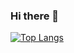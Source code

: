 ### Hi there 👋

[![Top Langs](https://github-readme-stats.vercel.app/api/top-langs/?username=jogilsang&langs_count=10&layout=compact)](https://github.com/jogilsang/jogilsang)

<!--
**jogilsang/jogilsang** is a ✨ _special_ ✨ repository because its `README.md` (this file) appears on your GitHub profile.

Here are some ideas to get you started:

- 🔭 I’m currently working on ...
- 🌱 I’m currently learning ...
- 👯 I’m looking to collaborate on ...
- 🤔 I’m looking for help with ...
- 💬 Ask me about ...
- 📫 How to reach me: ...
- 😄 Pronouns: ...
- ⚡ Fun fact: ...
-->

